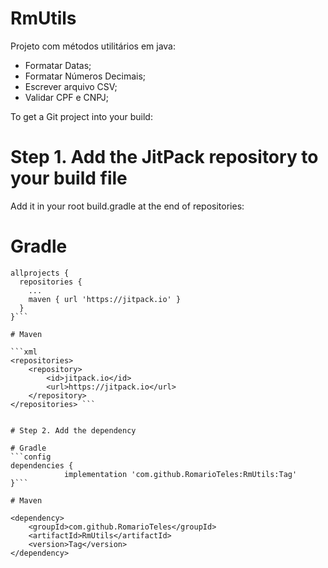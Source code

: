 # RmUtils
Projeto com métodos utilitários em java:
- Formatar Datas;
- Formatar Números Decimais;
- Escrever arquivo CSV;
- Validar CPF e CNPJ;

To get a Git project into your build:

# Step 1. Add the JitPack repository to your build file

Add it in your root build.gradle at the end of repositories:

# Gradle
```config
allprojects {
  repositories {
    ...
    maven { url 'https://jitpack.io' }
  }
}```

# Maven

```xml
<repositories>
	<repository>
	    <id>jitpack.io</id>
	    <url>https://jitpack.io</url>
	</repository>
</repositories> ```
  
  
# Step 2. Add the dependency

# Gradle
```config
dependencies {
	        implementation 'com.github.RomarioTeles:RmUtils:Tag'
}```

# Maven

<dependency>
    <groupId>com.github.RomarioTeles</groupId>
    <artifactId>RmUtils</artifactId>
    <version>Tag</version>
</dependency>


